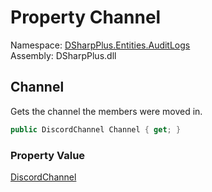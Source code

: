 # Property Channel

Namespace: [DSharpPlus.Entities.AuditLogs](DSharpPlus.Entities.AuditLogs.md)  
Assembly: DSharpPlus.dll

## <a id="DSharpPlus_Entities_AuditLogs_DiscordAuditLogMemberMoveEntry_Channel"></a>Channel

Gets the channel the members were moved in.

```csharp
public DiscordChannel Channel { get; }
```

### Property Value

[DiscordChannel](DSharpPlus.Entities.DiscordChannel.md)

